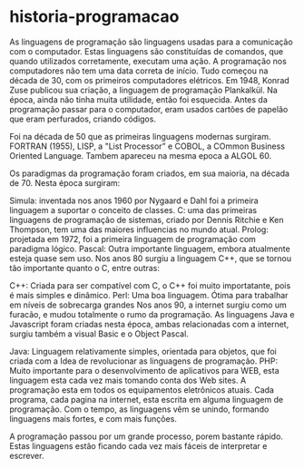 # historia-programacao
As linguagens de programação são linguagens usadas para a comunicação com o computador. Estas linguagens são constituídas de comandos, que quando utilizados corretamente, executam uma ação. A programação nos computadores não tem uma data correta de início. Tudo começou na década de 30, com os primeiros computadores elétricos. Em 1948, Konrad Zuse publicou sua criação, a linguagem de programação Plankalkül. Na época, ainda não tinha muita utilidade, então foi esquecida. Antes da programação passar para o computador, eram usados cartões de papelão que eram perfurados, criando códigos.

Foi na década de 50 que as primeiras linguagens modernas surgiram. FORTRAN (1955), LISP, a "List Processor” e COBOL, a COmmon Business Oriented Language.  Tambem apareceu na mesma epoca a ALGOL 60.

Os paradigmas da programação foram criados, em sua maioria, na década de 70.  Nesta época surgiram:

Simula: inventada nos anos 1960 por Nygaard e Dahl foi a primeira linguagem a suportar o conceito de classes.
C: uma das primeiras linguagens de programação de sistemas, criado por Dennis Ritchie e Ken Thompson, tem uma das maiores influencias no mundo atual.
Prolog: projetada em 1972, foi a primeira linguagem de programação com paradigma lógico.
Pascal: Outra importante linguagem, embora atualmente esteja quase sem uso.
Nos anos 80 surgiu a linguagem C++, que se tornou tão importante quanto o C, entre outras:

C++: Criada para ser compatível com C, o C++ foi muito importatante, pois é mais simples e dinâmico.
Perl: Uma boa linguagem. Ótima para trabalhar em níveis de sobrecarga grandes
Nos anos 90, a internet surgiu como um furacão, e mudou totalmente o rumo da programação. As linguagens Java e Javascript foram criadas nesta época, ambas relacionadas com a internet, surgiu também a visual Basic e o Object Pascal.

Java: Linguagem relativamente simples, orientada para objetos, que foi criada com a Idea de revolucionar as linguagens de programação.
PHP: Muito importante para o desenvolvimento de aplicativos para WEB, esta linguagem esta cada vez mais tomando conta dos Web sites.
A programação esta em todos os equipamentos eletrônicos atuais. Cada programa, cada pagina na internet, esta escrita em alguma linguagem de programação. Com o tempo, as linguagens vêm se unindo, formando linguagens mais fortes, e com mais funções.

A programação passou por um grande processo, porem bastante rápido. Estas linguagens estão ficando cada vez mais fáceis de interpretar e escrever.